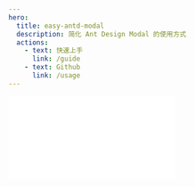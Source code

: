 ```yaml
---
hero:
  title: easy-antd-modal
  description: 简化 Ant Design Modal 的使用方式
  actions:
    - text: 快速上手
      link: /guide
    - text: Github
      link: /usage
---
```


<embed src="../README.md"></embed>
